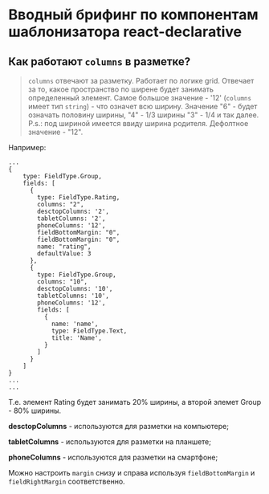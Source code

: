 # Вводный брифинг по компонентам шаблонизатора react-declarative

## Как работают `columns` в разметке?

>    `columns` отвечают за разметку. Работает по логике grid. Отвечает за то, какое пространство по ширене будет занимать определенный элемент. Самое большое значение - '12' (`columns` имеет тип `string`) - что означет всю ширину. Значение "6" - будет означать половину ширины, "4" - 1/3 ширины "3" - 1/4 и так далее. P.s.: под шириной имеется ввиду ширина родителя.
Дефолтное значение - "12".

Например: 

```tsx
...
{
    type: FieldType.Group,
    fields: [
      {
        type: FieldType.Rating,
        columns: "2",
        desctopColumns: '2',
        tabletColumns: '2',
        phoneColumns: '12',
        fieldBottomMargin: "0",
        fieldBottomMargin: "0",
        name: "rating",
        defaultValue: 3
      },
      {
        type: FieldType.Group,
        columns: "10",
        desctopColumns: '10',
        tabletColumns: '10',
        phoneColumns: '12',
        fields: [
          {
            name: 'name',
            type: FieldType.Text,
            title: 'Name',
          }
        ]
      }
    ]
}
...         
...          
```
Т.е. элемент Rating будет занимать 20% ширины, а второй элемет Group - 80% ширины.

**desctopColumns** - используются для разметки на компьютере;

**tabletColumns** - используются для разметки на планшете;

**phoneColumns** - используются для разметки на смартфоне;

Можно настроить `margin` снизу и справа используя `fieldBottomMargin` и `fieldRightMargin` соответственно.
